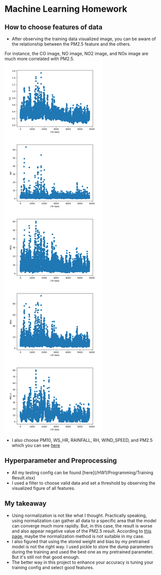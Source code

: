 # Machine Learning Homework

## How to choose features of data
* After observing the training data visualized image, you can be aware of the relationship between the PM2.5 feature and the others.

For instance, the CO image, NO image, NO2 image, and NOx image are much more correlated with PM2.5.
<img src="./train_data_img/CO.png" alt="CO.png" style="zoom:50%;" /><img src="./train_data_img/NO.png" alt="NO.png" style="zoom:50%;" />
<img src="./train_data_img/NO2.png" alt="NO2.png" style="zoom:50%;" /><img src="./train_data_img/NOx.png" alt="NOx.png" style="zoom:50%;" />
<img src="./train_data_img/PM2.5.png" alt="PM2.5.png" style="zoom:50%;" />

* I also choose PM10, WS_HR, RAINFALL, RH,  WIND_SPEED, and PM2.5 which you can see [here](/HW1/Programming/train_data_img/)


## Hyperparameter and Preprocessing
* All my testing config can be found [here](/HW1/Programming/Training Result.xlsx)
* I used a filter to choose valid data and set a threshold by observing the visualized figure of all features.

## My takeaway
* Using normalization is not like what I thought. Practically speaking, using normalization can gather all data to a specific area that the model can converge much more rapidly. But, in this case, the result is worse and also appear negative value of the PM2.5 result. According to [this page](https://blog.csdn.net/u010947534/article/details/86632819?spm=1001.2014.3001.5506), maybe the normalization method is not suitable in my case.
* I also figured that using the stored weight and bias by my pretrained model is not the right way. I used pickle to store the dump parameters during the training and used the best one as my pretrained parameter. But it's still not that good enough.
* The better way in this project to enhance your accuracy is tuning your training config and select  good features.